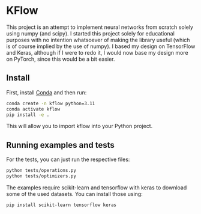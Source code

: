 # KFlow
This project is an attempt to implement neural networks from scratch solely using numpy (and scipy). I started this project solely for educational purposes with no intention whatsoever of making the library useful (which is of course implied by the use of numpy). I based my design on TensorFlow and Keras, although if I were to redo it, I would now base my design more on PyTorch, since this would be a bit easier. 

## Install
First, install [Conda](https://docs.conda.io/projects/miniconda/en/latest/) and then run:

```bash
conda create -n kflow python=3.11
conda activate kflow
pip install -e .
```

This will allow you to import kflow into your Python project.

## Running examples and tests
For the tests, you can just run the respective files:
```bash
python tests/operations.py
python tests/optimizers.py
```
The examples require scikit-learn and tensorflow with keras to download some of the used datasets. You can install those using:
```bash
pip install scikit-learn tensorflow keras
```
